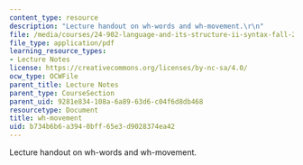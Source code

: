 ```yaml
---
content_type: resource
description: "Lecture handout on wh-words and wh-movement.\r\n"
file: /media/courses/24-902-language-and-its-structure-ii-syntax-fall-2003/b734b6b6a3940bff65e3d9028374ea42_1117_handout_1.pdf
file_type: application/pdf
learning_resource_types:
- Lecture Notes
license: https://creativecommons.org/licenses/by-nc-sa/4.0/
ocw_type: OCWFile
parent_title: Lecture Notes
parent_type: CourseSection
parent_uid: 9281e834-108a-6a89-63d6-c04f6d8db468
resourcetype: Document
title: wh-movement
uid: b734b6b6-a394-0bff-65e3-d9028374ea42
---
```

Lecture handout on wh-words and wh-movement.
